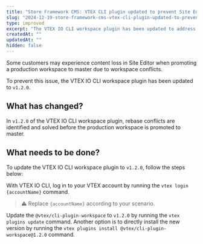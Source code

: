 ```yaml
---
title: "Store Framework CMS: VTEX CLI plugin updated to prevent Site Editor content loss"
slug: "2024-12-19-store-framework-cms-vtex-cli-plugin-updated-to-prevent-site-editor-content-loss"
type: improved
excerpt: "The VTEX IO CLI workspace plugin has been updated to address the issue of content loss in Site Editor during workspace promotions."
createdAt: ""
updatedAt: ""
hidden: false
---
```


Some customers may experience content loss in Site Editor when promoting a production workspace to master due to workspace conflicts.

To prevent this issue, the VTEX IO CLI workspace plugin has been updated to `v1.2.0`.

## What has changed?
In `v1.2.0` of the VTEX IO CLI workspace plugin, rebase conflicts are identified and solved before the production workspace is promoted to master.

## What needs to be done?

To update the VTEX IO CLI workspace plugin to `v1.2.0`, follow the steps below:

With VTEX IO CLI, log in to your VTEX account by running the `vtex login {accountName}` command.

>⚠ Replace `{accountName}` according to your scenario.

Update the `@vtex/cli-plugin-workspace` to `v1.2.0` by running the `vtex plugins update` command. Another option is to directly install the new version by running the `vtex plugins install @vtex/cli-plugin-workspace@1.2.0` command.
